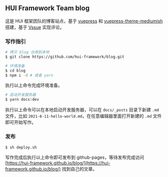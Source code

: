 ## HUI Framework Team blog

这是 HUI 框架团队的博客站点，基于 [vuepress](https://vuepress.vuejs.org/) 和 [vuepress-theme-mediumish](https://wowthemesnet.github.io/vuepress-theme-mediumish/) 搭建，基于 [Vssue](https://vssue.js.org/) 实现评论。

### 写作指引

```bash
# 拷贝 blog 仓库到本地
$ git clone https://github.com/hui-framework/blog.git

# 环境准备
$ cd blog
$ npm i -d # 或者 yarn
```

执行以上命令完成环境准备。

```bash
# 启动开发服务器
$ yarn docs:dev
```

执行以上命令可以在本地启动开发服务器，可以在 `docs/_posts` 目录下新建 `.md` 文件，比如 `2021-6-11-hello-world.md`，在任意编辑器里面打开新建的 `.md` 文件即可开始写作。

### 发布

```bash
$ sh deploy.sh
```

写作完成后执行以上命令即可发布到 github-pages，等待发布完成访问 [https://hui-framework.github.io/blog/](https://hui-framework.github.io/blog/) 找到自己的文章。
